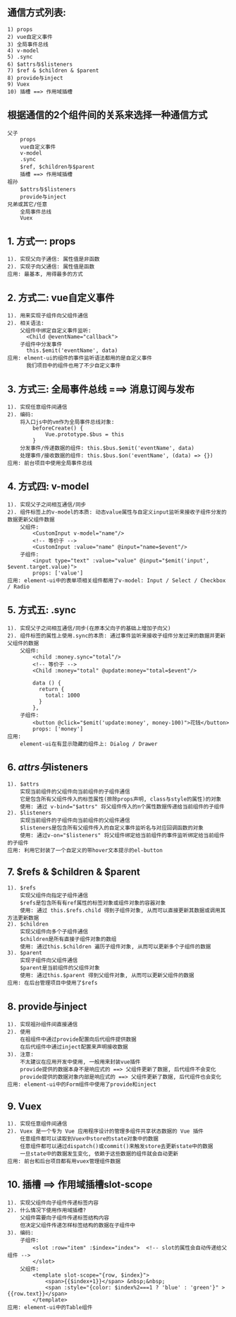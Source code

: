 ## 通信方式列表:
	1) props
	2) vue自定义事件
	3) 全局事件总线
	4) v-model
	5) .sync
	6) $attrs与$listeners
	7) $ref & $children & $parent
	8) provide与inject
	9) Vuex
	10) 插槽 ==> 作用域插槽

## 根据通信的2个组件间的关系来选择一种通信方式
	父子
		props
		vue自定义事件
		v-model
		.sync
		$ref, $children与$parent
		插槽 ==> 作用域插槽
	祖孙
		$attrs与$listeners
		provide与inject
	兄弟或其它/任意
		全局事件总线
		Vuex

## 1. 方式一: props
    1). 实现父向子通信: 属性值是非函数
    2). 实现子向父通信: 属性值是函数
    应用: 最基本, 用得最多的方式

## 2. 方式二: vue自定义事件
    1). 用来实现子组件向父组件通信
    2). 相关语法:
        父组件中绑定自定义事件监听:
          <Child @eventName="callback">
        子组件中分发事件
          this.$emit('eventName', data)
    应用: elment-ui的组件的事件监听语法都用的是自定义事件
          我们项目中的组件也用了不少自定义事件

## 3. 方式三: 全局事件总线   ===> 消息订阅与发布
    1). 实现任意组件间通信
    2). 编码:
        将入口js中的vm作为全局事件总线对象: 
            beforeCreate() {
                Vue.prototype.$bus = this
            }
        分发事件/传递数据的组件: this.$bus.$emit('eventName', data)
        处理事件/接收数据的组件: this.$bus.$on('eventName', (data) => {})
    应用: 前台项目中使用全局事件总线

## 4. 方式四: v-model
    1). 实现父子之间相互通信/同步
    2). 组件标签上的v-model的本质: 动态value属性与自定义input监听来接收子组件分发的数据更新父组件数据
        父组件: 
            <CustomInput v-model="name"/>
            <!-- 等价于 -->
            <CustomInput :value="name" @input="name=$event"/>
        子组件: 
            <input type="text" :value="value" @input="$emit('input', $event.target.value)">
            props: ['value']
    应用: element-ui中的表单项相关组件都用了v-model: Input / Select / Checkbox / Radio

## 5. 方式五: .sync
    1). 实现父子之间相互通信/同步(在原本父向子的基础上增加子向父)
    2). 组件标签的属性上使用.sync的本质: 通过事件监听来接收子组件分发过来的数据并更新父组件的数据
        父组件:
            <child :money.sync="total"/>
            <!-- 等价于 -->
            <Child :money="total" @update:money="total=$event"/>
    
            data () {
              return {
                total: 1000
              }
            },
        子组件:
            <button @click="$emit('update:money', money-100)">花钱</button>
            props: ['money']
    应用:  
        element-ui在有显示隐藏的组件上: Dialog / Drawer
## 6. $attrs与$listeners
    1). $attrs
        实现当前组件的父组件向当前组件的子组件通信
        它是包含所有父组件传入的标签属性(排除props声明, class与style的属性)的对象
        使用: 通过 v-bind="$attrs" 将父组件传入的n个属性数据传递给当前组件的子组件
    2). $listeners
        实现当前组件的子组件向当前组件的父组件通信
        $listeners是包含所有父组件传入的自定义事件监听名与对应回调函数的对象
        使用: 通过v-on="$listeners" 将父组件绑定给当前组件的事件监听绑定给当前组件的子组件
    应用: 利用它封装了一个自定义的带hover文本提示的el-button

## 7. $refs & $children & $parent
    1). $refs
        实现父组件向指定子组件通信
        $refs是包含所有有ref属性的标签对象或组件对象的容器对象
        使用: 通过 this.$refs.child 得到子组件对象, 从而可以直接更新其数据或调用其方法更新数据
    2). $children
        实现父组件向多个子组件通信
        $children是所有直接子组件对象的数组
        使用: 通过this.$children 遍历子组件对象, 从而可以更新多个子组件的数据
    3). $parent
        实现子组件向父组件通信
        $parent是当前组件的父组件对象
        使用: 通过this.$parent 得到父组件对象, 从而可以更新父组件的数据
    应用: 在后台管理项目中使用了$refs

## 8. provide与inject
	1). 实现祖孙组件间直接通信
	2). 使用
		在祖组件中通过provide配置向后代组件提供数据
		在后代组件中通过inject配置来声明接收数据
	3). 注意:
		不太建议在应用开发中使用, 一般用来封装vue插件
		provide提供的数据本身不是响应式的 ==> 父组件更新了数据, 后代组件不会变化
		provide提供的数据对象内部是响应式的 ==> 父组件更新了数据, 后代组件也会变化
	应用: element-ui中的Form组件中使用了provide和inject

## 9. Vuex
    1). 实现任意组件间通信
    2). Vuex 是一个专为 Vue 应用程序设计的管理多组件共享状态数据的 Vue 插件
        任意组件都可以读取到Vuex中store的state对象中的数据
        任意组件都可以通过dispatch()或commit()来触发store去更新state中的数据
        一旦state中的数据发生变化, 依赖于这些数据的组件就会自动更新
    应用: 前台和后台项目都有用vuex管理组件数据 

## 10. 插槽  ==> 作用域插槽slot-scope
    1). 实现父组件向子组件传递标签内容
    2). 什么情况下使用作用域插槽?
        父组件需要向子组件传递标签结构内容
        但决定父组件传递怎样标签结构的数据在子组件中
    3). 编码:
        子组件:
            <slot :row="item" :$index="index">  <!-- slot的属性会自动传递给父组件 -->
            </slot>
        父组件:
            <template slot-scope="{row, $index}">
                <span>{{$index+1}}</span> &nbsp;&nbsp;
                <span :style="{color: $index%2===1 ? 'blue' : 'green'}" >{{row.text}}</span>
            </template>
    应用: element-ui中的Table组件